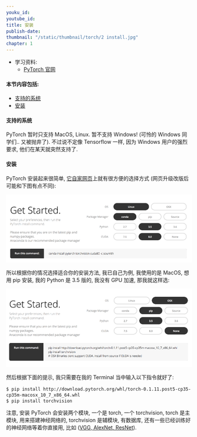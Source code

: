 ```yaml
---
youku_id:
youtube_id:
title: 安装
publish-date:
thumbnail: "/static/thumbnail/torch/2 install.jpg"
chapter: 1
---
```


* 学习资料:
  * [PyTorch 官网](http://pytorch.org/)

#### 本节内容包括:

* [支持的系统](#OS)
* [安装](#install)

<h4 class="tut-h4-pad" id="OS">支持的系统</h4>

PyTorch 暂时只支持 MacOS, Linux.
暂不支持 Windows! (可怜的 Windows 同学们.. 又被抛弃了). 不过说不定像 Tensorflow 一样, 因为 Windows 用户的强烈要求, 他们在某天就突然支持了.


<h4 class="tut-h4-pad" id="install">安装</h4>

PyTorch 安装起来很简单, [它自家网页](http://pytorch.org/)上就有很方便的选择方式 (网页升级改版后可能和下图有点不同):

<a href="http://pytorch.org/">
<img class="course-image" src="/static/results/torch/1-2-1.png">
</a>

所以根据你的情况选择适合你的安装方法, 我已自己为例, 我使用的是 MacOS, 想用 pip 安装, 我的 Python 是 3.5 版的, 我没有 GPU 加速, 那我就这样选:

<img class="course-image" src="/static/results/torch/1-2-2.png">

然后根据下面的提示, 我只需要在我的 Terminal 当中输入以下指令就好了:

```shell
$ pip install http://download.pytorch.org/whl/torch-0.1.11.post5-cp35-cp35m-macosx_10_7_x86_64.whl
$ pip install torchvision
```

注意, 安装 PyTorch 会安装两个模块, 一个是 torch, 一个 torchvision, torch 是主模块, 用来搭建神经网络的,
torchvision 是辅模块, 有数据库, 还有一些已经训练好的神经网络等着你直接用, 比如 ([VGG, AlexNet, ResNet](http://pytorch.org/docs/torchvision/models.html)).

